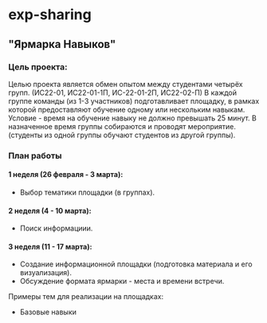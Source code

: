 # exp-sharing
## "Ярмарка Навыков"

### Цель проекта:
Целью проекта является обмен опытом между студентами четырёх групп. (ИС22-01, ИС22-01-1П, ИС-22-01-2П, ИС22-02-П)
В каждой группе команды (из 1-3 участников) подготавливает площадку, в рамках которой предоставляют обучение одному или нескольким навыкам.
Условие - время на обучение навыку не должно превышать 25 минут.
В назначенное время группы собираются и проводят мероприятие. (студенты из одной группы обучают студентов из другой группы).

### План работы
#### 1 неделя (26 февраля - 3 марта):
- Выбор тематики площадки (в группах).
#### 2 неделя (4 - 10 марта):
- Поиск информациии.
#### 3 неделя (11 - 17 марта):
- Создание информационной площадки (подготовка материала и его визуализация).
- Обсуждение формата ярмарки - места и времени встречи.

Примеры тем для реализации на площадках:
- Базовые навыки
